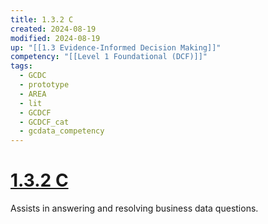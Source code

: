 ```yaml
---
title: 1.3.2 C
created: 2024-08-19
modified: 2024-08-19
up: "[[1.3 Evidence-Informed Decision Making]]"
competency: "[[Level 1 Foundational (DCF)]]"
tags:
  - GCDC
  - prototype
  - AREA
  - lit
  - GCDCF
  - GCDCF_cat
  - gcdata_competency
---
```

# [1.3.2 C](1.3.2%20C.md)
Assists in answering and resolving business data questions.

